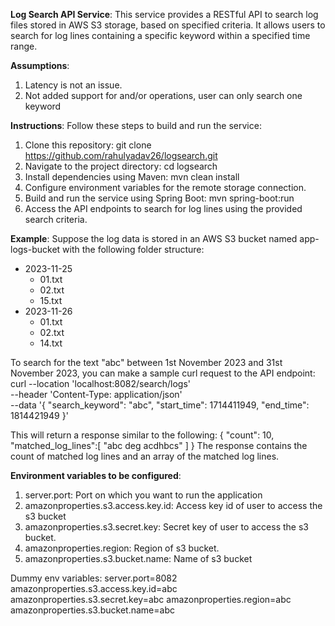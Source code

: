 
**Log Search API Service**:
This service provides a RESTful API to search log files stored in AWS S3 storage, based on specified criteria. It allows users to search for log lines containing a specific keyword within a specified time range.

**Assumptions**:
1. Latency is not an issue.
2. Not added support for and/or operations, user can only search one keyword

**Instructions**:
Follow these steps to build and run the service:

1. Clone this repository: git clone https://github.com/rahulyadav26/logsearch.git
2. Navigate to the project directory: cd logsearch
3. Install dependencies using Maven: mvn clean install
4. Configure environment variables for the remote storage connection.
5. Build and run the service using Spring Boot: mvn spring-boot:run
6. Access the API endpoints to search for log lines using the provided search criteria.

**Example**:
Suppose the log data is stored in an AWS S3 bucket named app-logs-bucket with the following folder structure:
- 2023-11-25
  - 01.txt
  - 02.txt
  - 15.txt
- 2023-11-26
  - 01.txt
  - 02.txt
  - 14.txt
    
To search for the text "abc" between 1st November 2023 and 31st November 2023, you can make a sample curl request to the API endpoint:
curl --location 'localhost:8082/search/logs' \
--header 'Content-Type: application/json' \
--data '{
    "search_keyword": "abc",
    "start_time": 1714411949,
    "end_time": 1814421949
}'

This will return a response similar to the following:
{
  "count": 10,
  "matched_log_lines":[
    "abc deg acdhbcs"
  ]
}
The response contains the count of matched log lines and an array of the matched log lines.

**Environment variables to be configured**:
1. server.port: Port on which you want to run the application
2. amazonproperties.s3.access.key.id: Access key id of user to access the s3 bucket
3. amazonproperties.s3.secret.key: Secret key of user to access the s3 bucket.
4. amazonproperties.region: Region of s3 bucket.
5. amazonproperties.s3.bucket.name: Name of s3 bucket

Dummy env variables:
server.port=8082
amazonproperties.s3.access.key.id=abc
amazonproperties.s3.secret.key=abc
amazonproperties.region=abc
amazonproperties.s3.bucket.name=abc

